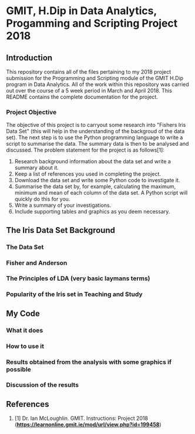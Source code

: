 # GMIT, H.Dip in Data Analytics, Progamming and Scripting Project 2018
## Introduction
This repository contains all of the files pertaining to my 2018 project submission for the Programming and Scripting module of the GMIT H.Dip program in Data Analytics. All of the work within this repository was carried out over the course of a 5 week period in March and April 2018. This README contains the complete documentation for the project. 
### Project Objective
The objective of this project is to carryout some research into "Fishers Iris Data Set" (this will help in the understanding of the backgroud of the data set). The next step is to use the Python programming language to write a script to summarise the data. The summary data is then to be analysed and discussed. The problem statement for the project is as follows[1]:
1. Research background information about the data set and write a summary about it.
1. Keep a list of references you used in completing the project.
1. Download the data set and write some Python code to investigate it.
1. Summarise the data set by, for example, calculating the maximum, minimum and mean of each column of the data set. A Python script will quickly do this for you.
1. Write a summary of your investigations.
1. Include supporting tables and graphics as you deem necessary.
## The Iris Data Set Background
### The Data Set
### Fisher and Anderson
### The Principles of LDA (very basic laymans terms)
### Popularity of the Iris set in Teaching and Study

## My Code
### What it does
### How to use it
### Results obtained from the analysis with some graphics if possible
### Discussion of the results

## References
1. [1] Dr. Ian McLoughlin. GMIT. Instructions: Project 2018 (__https://learnonline.gmit.ie/mod/url/view.php?id=199458__)

